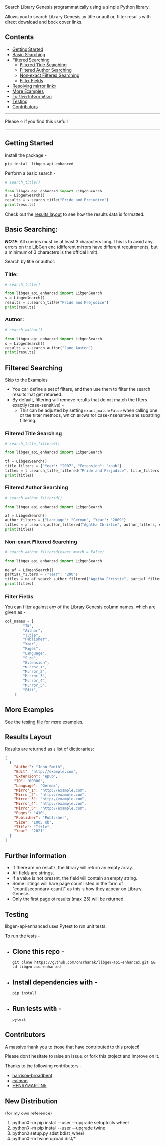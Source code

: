 Search Library Genesis programmatically using a simple Python library.

Allows you to search Library Genesis by title or author, filter results with direct download and book cover links.

## Contents

- [Getting Started](#getting-started)
- [Basic Searching](#basic-searching)
- [Filtered Searching](#filtered-searching)
  - [Filtered Title Searching](#filtered-title-searching)
  - [Filtered Author Searching](#filtered-author-searching)
  - [Non-exact Filtered Searching](#non-exact-filtered-searching)
  - [Filter Fields](#filter-fields)
- [Resolving mirror links](#resolving-mirror-links)
- [More Examples](#more-examples)
- [Further Information](#further-information)
- [Testing](#testing)
- [Contributors](#contributors)

---

Please ⭐ if you find this useful!

---

## Getting Started

Install the package -

```
pip install libgen-api-enhanced
```

Perform a basic search -

```python
# search_title()

from libgen_api_enhanced import LibgenSearch
s = LibgenSearch()
results = s.search_title("Pride and Prejudice")
print(results)
```

Check out the [results layout](#results-layout) to see how the results data is formatted.

## Basic Searching:

**_NOTE_**: All queries must be at least 3 characters long. This is to avoid any errors on the LibGen end (different mirrors have different requirements, but a minimum of 3 characters is the official limit).

Search by title or author:

### Title:

```python
# search_title()

from libgen_api_enhanced import LibgenSearch
s = LibgenSearch()
results = s.search_title("Pride and Prejudice")
print(results)
```

### Author:

```python
# search_author()

from libgen_api_enhanced import LibgenSearch
s = LibgenSearch()
results = s.search_author("Jane Austen")
print(results)
```

## Filtered Searching

Skip to the [Examples](#filtered-title-searching)

- You can define a set of filters, and then use them to filter the search results that get returned.
- By default, filtering will remove results that do not match the filters exactly (case-sensitive) -
  - This can be adjusted by setting `exact_match=False` when calling one of the filter methods, which allows for case-insensitive and substring filtering.

### Filtered Title Searching

```python
# search_title_filtered()

from libgen_api_enhanced import LibgenSearch

tf = LibgenSearch()
title_filters = {"Year": "2007", "Extension": "epub"}
titles = tf.search_title_filtered("Pride and Prejudice", title_filters, exact_match=True)
print(titles)
```

### Filtered Author Searching

```python
# search_author_filtered()

from libgen_api_enhanced import LibgenSearch

af = LibgenSearch()
author_filters = {"Language": "German", "Year": "2009"}
titles = af.search_author_filtered("Agatha Christie", author_filters, exact_match=True)
print(titles)
```

### Non-exact Filtered Searching

```python
# search_author_filtered(exact_match = False)

from libgen_api_enhanced import LibgenSearch

ne_af = LibgenSearch()
partial_filters = {"Year": "200"}
titles = ne_af.search_author_filtered("Agatha Christie", partial_filters, exact_match=False)
print(titles)

```

### Filter Fields

You can filter against any of the Library Genesis column names, which are given as -

```python
col_names = [
        "ID",
        "Author",
        "Title",
        "Publisher",
        "Year",
        "Pages",
        "Language",
        "Size",
        "Extension",
        "Mirror_1",
        "Mirror_2",
        "Mirror_3",
        "Mirror_4",
        "Mirror_5",
        "Edit",
    ]
```

## More Examples

See the [testing file](test/manualtesting.py) for more examples.

## Results Layout

Results are returned as a list of dictionaries:

```json
[
  {
    "Author": "John Smith",
    "Edit": "http://example.com",
    "Extension": "epub",
    "ID": "00000",
    "Language": "German",
    "Mirror_1": "http://example.com",
    "Mirror_2": "http://example.com",
    "Mirror_3": "http://example.com",
    "Mirror_4": "http://example.com",
    "Mirror_5": "http://example.com",
    "Pages": "410",
    "Publisher": "Publisher",
    "Size": "1005 Kb",
    "Title": "Title",
    "Year": "2021"
  }
]
```

## Further information

- If there are no results, the library will return an empty array.
- All fields are strings.
- If a value is not present, the field will contain an empty string.
- Some listings will have page count listed in the form of "count[secondary-count]" as this is how they appear on Library Genesis.
- Only the first page of results (max. 25) will be returned.

## Testing

libgen-api-enhanced uses Pytest to run unit tests.

To run the tests -

- ## Clone this repo -
  ```
  git clone https://github.com/onurhanak/libgen-api-enhanced.git && cd libgen-api-enhanced
  ```
- ## Install dependencies with -
  ```
  pip install .
  ```
- ## Run tests with -
  ```
  pytest
  ```

## Contributors

A massive thank you to those that have contributed to this project!

Please don't hesitate to raise an issue, or fork this project and improve on it.

Thanks to the following contributors -

- [harrison-broadbent](https://github.com/harrison-broadbent)
- [calmoo](https://github.com/calmoo)
- [HENRYMARTIN5](https://github.com/HENRYMARTIN5)

## New Distribution

(for my own reference)

1. python3 -m pip install --user --upgrade setuptools wheel
2. python3 -m pip install --user --upgrade twine
3. python3 setup.py sdist bdist_wheel
4. python3 -m twine upload dist/\*
